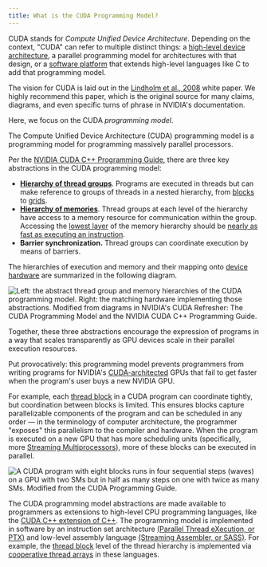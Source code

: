 ```yaml
---
title: What is the CUDA Programming Model?
---
```


CUDA stands for _Compute Unified Device Architecture_. Depending on the context,
"CUDA" can refer to multiple distinct things: a
[high-level device architecture](/gpu-glossary/device-hardware/cuda-device-architecture),
a parallel programming model for architectures with that design, or a
[software platform](/gpu-glossary/host-software/cuda-software-platform) that
extends high-level languages like C to add that programming model.

The vision for CUDA is laid out in the
[Lindholm et al., 2008](https://www.cs.cmu.edu/afs/cs/academic/class/15869-f11/www/readings/lindholm08_tesla.pdf)
white paper. We highly recommend this paper, which is the original source for
many claims, diagrams, and even specific turns of phrase in NVIDIA's
documentation.

Here, we focus on the CUDA _programming model_.

The Compute Unified Device Architecture (CUDA) programming model is a
programming model for programming massively parallel processors.

Per the
[NVIDIA CUDA C++ Programming Guide](https://docs.nvidia.com/cuda/cuda-c-programming-guide/#a-scalable-programming-model),
there are three key abstractions in the CUDA programming model:

- [**Hierarchy of thread groups**](/gpu-glossary/device-software/thread-hierarchy).
  Programs are executed in threads but can make reference to groups of threads
  in a nested hierarchy, from
  [blocks](/gpu-glossary/device-software/thread-block) to
  [grids](/gpu-glossary/device-software/thread-block-grid).
- [**Hierarchy of memories**](/gpu-glossary/device-software/memory-hierarchy).
  Thread groups at each level of the hierarchy have access to a memory resource
  for communication within the group. Accessing the
  [lowest layer](/gpu-glossary/device-software/shared-memory) of the memory
  hierarchy should be
  [nearly as fast as executing an instruction](/gpu-glossary/device-hardware/l1-data-cache).
- **Barrier synchronization.** Thread groups can coordinate execution by means
  of barriers.

The hierarchies of execution and memory and their mapping onto
[device hardware](/gpu-glossary/device-hardware) are summarized in the following
diagram.

![Left: the abstract thread group and memory hierarchies of the CUDA programming model. Right: the matching hardware implementing those abstractions. Modified from diagrams in NVIDIA's [CUDA Refresher: The CUDA Programming Model](https://developer.nvidia.com/blog/cuda-refresher-cuda-programming-model/) and the NVIDIA [CUDA C++ Programming Guide](https://docs.nvidia.com/cuda/cuda-c-programming-guide/index.html#programming-model).](themed-image://cuda-programming-model.svg)

Together, these three abstractions encourage the expression of programs in a way
that scales transparently as GPU devices scale in their parallel execution
resources.

Put provocatively: this programming model prevents programmers from writing
programs for NVIDIA's
[CUDA-architected](/gpu-glossary/device-hardware/cuda-device-architecture) GPUs
that fail to get faster when the program's user buys a new NVIDIA GPU.

For example, each [thread block](/gpu-glossary/device-software/thread-block) in
a CUDA program can coordinate tightly, but coordination between blocks is
limited. This ensures blocks capture parallelizable components of the program
and can be scheduled in any order — in the terminology of computer architecture,
the programmer "exposes" this parallelism to the compiler and hardware. When the
program is executed on a new GPU that has more scheduling units (specifically,
more
[Streaming Multiprocessors](/gpu-glossary/device-hardware/streaming-multiprocessor)),
more of these blocks can be executed in parallel.

![A CUDA program with eight [blocks](/gpu-glossary/device-software/thread-block) runs in four sequential steps (waves) on a GPU with two [SMs](/gpu-glossary/device-hardware/streaming-multiprocessor) but in half as many steps on one with twice as many [SMs](/gpu-glossary/device-hardware/streaming-multiprocessor). Modified from the [CUDA Programming Guide](https://docs.nvidia.com/cuda/cuda-c-programming-guide/).](themed-image://wave-scheduling.svg)

The CUDA programming model abstractions are made available to programmers as
extensions to high-level CPU programming languages, like the
[CUDA C++ extension of C++](/gpu-glossary/host-software/cuda-c). The programming
model is implemented in software by an instruction set architecture
[(Parallel Thread eXecution, or PTX)](/gpu-glossary/device-software/parallel-thread-execution)
and low-level assembly language
[(Streaming Assembler, or SASS)](/gpu-glossary/device-software/streaming-assembler).
For example, the [thread block](/gpu-glossary/device-software/thread-block)
level of the thread hierarchy is implemented via
[cooperative thread arrays](/gpu-glossary/device-software/cooperative-thread-array)
in these languages.
